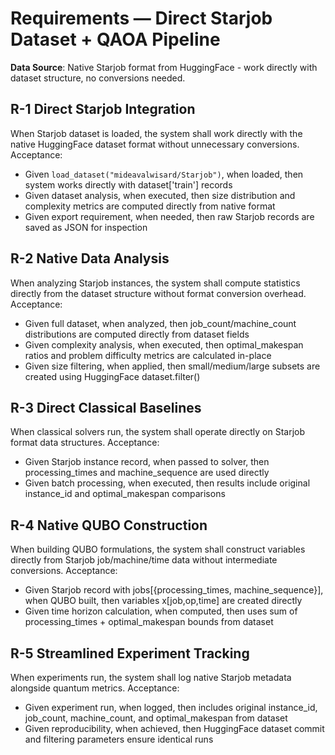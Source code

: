 # Requirements — Direct Starjob Dataset + QAOA Pipeline

**Data Source**: Native Starjob format from HuggingFace - work directly with dataset structure, no conversions needed.

## R-1 Direct Starjob Integration
When Starjob dataset is loaded, the system shall work directly with the native HuggingFace dataset format without unnecessary conversions.
Acceptance:
- Given `load_dataset("mideavalwisard/Starjob")`, when loaded, then system works directly with dataset['train'] records
- Given dataset analysis, when executed, then size distribution and complexity metrics are computed directly from native format
- Given export requirement, when needed, then raw Starjob records are saved as JSON for inspection

## R-2 Native Data Analysis  
When analyzing Starjob instances, the system shall compute statistics directly from the dataset structure without format conversion overhead.
Acceptance:
- Given full dataset, when analyzed, then job_count/machine_count distributions are computed directly from dataset fields
- Given complexity analysis, when executed, then optimal_makespan ratios and problem difficulty metrics are calculated in-place
- Given size filtering, when applied, then small/medium/large subsets are created using HuggingFace dataset.filter()

## R-3 Direct Classical Baselines
When classical solvers run, the system shall operate directly on Starjob format data structures.
Acceptance:
- Given Starjob instance record, when passed to solver, then processing_times and machine_sequence are used directly
- Given batch processing, when executed, then results include original instance_id and optimal_makespan comparisons

## R-4 Native QUBO Construction
When building QUBO formulations, the system shall construct variables directly from Starjob job/machine/time data without intermediate conversions.
Acceptance:
- Given Starjob record with jobs[{processing_times, machine_sequence}], when QUBO built, then variables x[job,op,time] are created directly
- Given time horizon calculation, when computed, then uses sum of processing_times + optimal_makespan bounds from dataset

## R-5 Streamlined Experiment Tracking
When experiments run, the system shall log native Starjob metadata alongside quantum metrics.
Acceptance:
- Given experiment run, when logged, then includes original instance_id, job_count, machine_count, and optimal_makespan from dataset
- Given reproducibility, when achieved, then HuggingFace dataset commit and filtering parameters ensure identical runs
